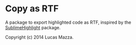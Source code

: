 # Copy as RTF

A package to export highlighted code as RTF,
inspired by the [SublimeHighlight](https://github.com/n1k0/SublimeHighlight) package.

Copyright (c) 2014 Lucas Mazza.
